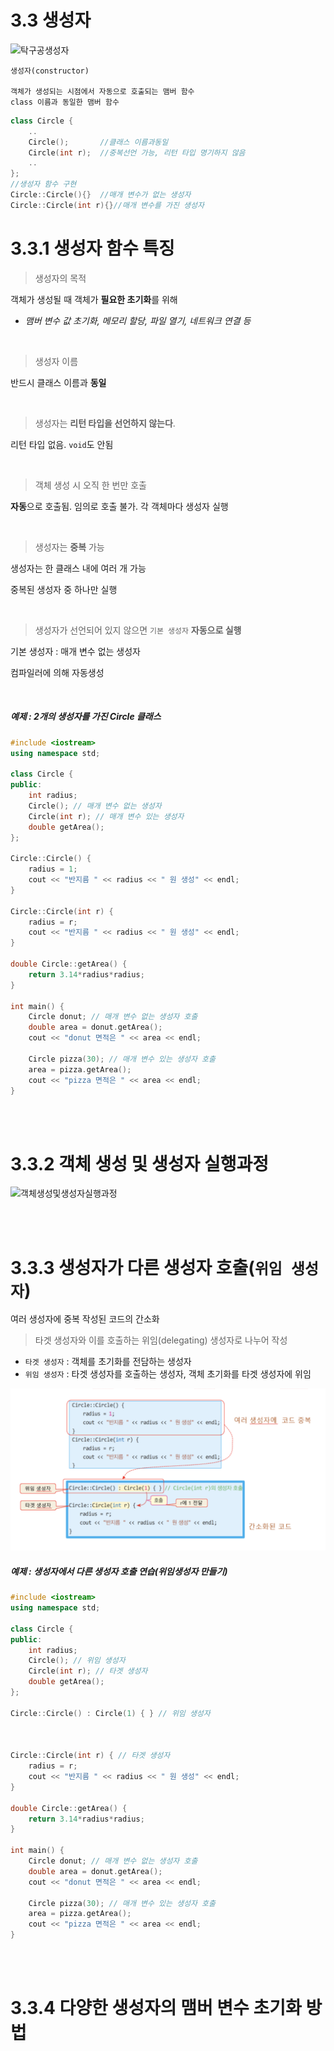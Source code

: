 # 3.3 생성자
<img width="450" alt="탁구공생성자" src="https://grm-project-template-bucket.s3.ap-northeast-2.amazonaws.com/lesson/les_1yl1p_1725158514644/fe2fe12140b82619c9720ce9655302714b348c2995bac9087469a2d4923dfa33.png">

```
생성자(constructor)

객체가 생성되는 시점에서 자동으로 호출되는 맴버 함수
class 이름과 동일한 맴버 함수
``` 
```cpp
class Circle {
    ..
    Circle();       //클래스 이름과동일 
    Circle(int r);  //중복선언 가능, 리턴 타입 명기하지 않음
    ..
};
//생성자 함수 구현
Circle::Circle(){}  //매개 변수가 없는 생성자
Circle::Circle(int r){}//매개 변수를 가진 생성자
``` 

# 3.3.1 생성자 함수 특징
> 생성자의 목적

객체가 생성될 때 객체가 **필요한 초기화**를 위해
- *맴버 변수 값 초기화, 메모리 할당, 파일 열기, 네트워크 연결 등*

<br>

> 생성자 이름

반드시 클래스 이름과 **동일**

<br>

> 생성자는 **리턴 타입을 선언하지 않는다**.

리턴 타입 없음. `void`도 안됨

<br>

> 객체 생성 시 오직 한 번만 호출

**자동**으로 호출됨. 임의로 호출 불가. 각 객체마다 생성자 실행

<br>

> 생성자는 **중복** 가능

생성자는 한 클래스 내에 여러 개 가능

중복된 생성자 중 하나만 실행

<br>

> 생성자가 선언되어 있지 않으면 `기본 생성자` **자동으로 실행**

기본 생성자 : 매개 변수 없는 생성자

컴파일러에 의해 자동생성

<br>

##### 예제 : 2개의 생성자를 가진 Circle 클래스 
```cpp
#include <iostream> 
using namespace std; 

class Circle {
public:
	int radius;
	Circle(); // 매개 변수 없는 생성자
	Circle(int r); // 매개 변수 있는 생성자
	double getArea();
}; 

Circle::Circle() {
	radius = 1;
	cout << "반지름 " << radius << " 원 생성" << endl;
}

Circle::Circle(int r) {
	radius = r;
	cout << "반지름 " << radius << " 원 생성" << endl;
}

double Circle::getArea() {
	return 3.14*radius*radius;
}

int main() {
	Circle donut; // 매개 변수 없는 생성자 호출
	double area = donut.getArea();
	cout << "donut 면적은 " << area << endl;

	Circle pizza(30); // 매개 변수 있는 생성자 호출
	area = pizza.getArea();
	cout << "pizza 면적은 " << area << endl;
}
```

<br><br>

# 3.3.2 객체 생성 및 생성자 실행과정
<img width="450" alt="객체생성및생성자실행과정" src="https://grm-project-template-bucket.s3.ap-northeast-2.amazonaws.com/lesson/les_1yl1p_1725158514644/3a874af38d893f0345c64f02b49478088f56179d8792e6613a8bd3ffe14d668e.png">

<br><br>

# 3.3.3 생성자가 다른 생성자 호출(`위임 생성자`)

여러 생성자에 중복 작성된 코드의 간소화

> 타겟 생성자와 이를 호출하는 위임(delegating) 생성자로 나누어 작성
- `타겟 생성자` : 객체를 초기화를 전담하는 생성자
- `위임 생성자` : 타겟 생성자를 호출하는 생성자, 객체 초기화를 타겟 생성자에 위임

![alt 위임생성자](./사진/위임생성자.png)

##### 예제 : 생성자에서 다른 생성자 호출 연습(위임생성자 만들기)
```cpp
#include <iostream> 
using namespace std; 

class Circle {
public:
	int radius;
	Circle(); // 위임 생성자
	Circle(int r); // 타겟 생성자
	double getArea();
}; 

Circle::Circle() : Circle(1) { } // 위임 생성자



Circle::Circle(int r) { // 타겟 생성자
	radius = r;
	cout << "반지름 " << radius << " 원 생성" << endl;
}

double Circle::getArea() {
	return 3.14*radius*radius;
}

int main() {
	Circle donut; // 매개 변수 없는 생성자 호출
	double area = donut.getArea();
	cout << "donut 면적은 " << area << endl;

	Circle pizza(30); // 매개 변수 있는 생성자 호출
	area = pizza.getArea();
	cout << "pizza 면적은 " << area << endl;
}
```

<br><br>

# 3.3.4 다양한 생성자의 맴버 변수 초기화 방법
